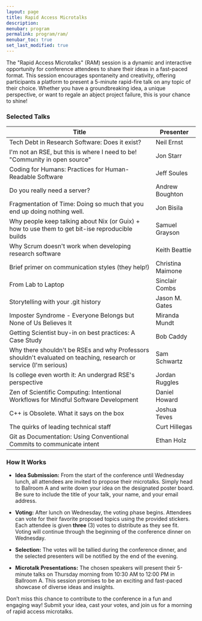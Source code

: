 ```yaml
---
layout: page
title: Rapid Access Microtalks
description: 
menubar: program
permalink: program/ram/
menubar_toc: true
set_last_modified: true
---
```


The "Rapid Access Microtalks" (RAM) session is a dynamic and interactive opportunity for conference
attendees to share their ideas in a fast-paced format. This session encourages spontaneity
and creativity, offering participants a platform to present a 5-minute rapid-fire talk on
any topic of their choice. Whether you have a groundbreaking idea, a unique perspective,
or want to regale an abject project failure, this is your chance to shine!

### Selected Talks

| Title | Presenter |
| ----- | --------- |
| Tech Debt in Research Software: Does it exist? | Neil Ernst |
| I'm not an RSE, but this is where I need to be! "Community in open source" | Jon Starr |
| Coding for Humans: Practices for Human-Readable Software | Jeff Soules |
| Do you really need a server? | Andrew Boughton |
| Fragmentation of Time: Doing so much that you end up doing nothing well. | Jon Bisila |
| Why people keep talking about Nix (or Guix) + how to use them to get bit-ise reproducible builds | Samuel Grayson |
| Why Scrum doesn't work when developing research software | Keith Beattie |
| Brief primer on communication styles (they help!) | Christina Maimone |
| From Lab to Laptop | Sinclair Combs |
| Storytelling with your .git history | Jason M. Gates |
| Imposter Syndrome - Everyone Belongs but None of Us Believes It | Miranda Mundt |
| Getting Scientist buy-in on best practices: A Case Study | Bob Caddy |
| Why there shouldn't be RSEs and why Professors shouldn't evaluated on teaching, research or service (I'm serious) | Sam Schwartz |
| Is college even worth it: An undergrad RSE's perspective | Jordan Ruggles |
| Zen of Scientific Computing: Intentional Workflows for Mindful Software Development | Daniel Howard |
| C++ is Obsolete. What it says on the box | Joshua Teves |
| The quirks of leading technical staff | Curt Hillegas |
| Git as Documentation: Using Conventional Commits to communicate intent | Ethan Holz |

### How It Works

- **Idea Submission:** From the start of the conference until Wednesday lunch, all attendees are invited to propose their microtalks. Simply head to Ballroom A and write down your idea on the designated poster board. Be sure to include the title of your talk, your name, and your email address.

- **Voting:** After lunch on Wednesday, the voting phase begins. Attendees can vote for their favorite proposed topics using the provided stickers. Each attendee is given **three** (3) votes to distribute as they see fit. Voting will continue through the beginning of the conference dinner on Wednesday.

- **Selection:** The votes will be tallied during the conference dinner, and the selected presenters will be notified by the end of the evening.

- **Microtalk Presentations:** The chosen speakers will present their 5-minute talks on Thursday morning from 10:30 AM to 12:00 PM in Ballroom A. This session promises to be an exciting and fast-paced showcase of diverse ideas and insights.

Don’t miss this chance to contribute to the conference in a fun and engaging way! Submit your idea,
cast your votes, and join us for a morning of rapid access microtalks.
